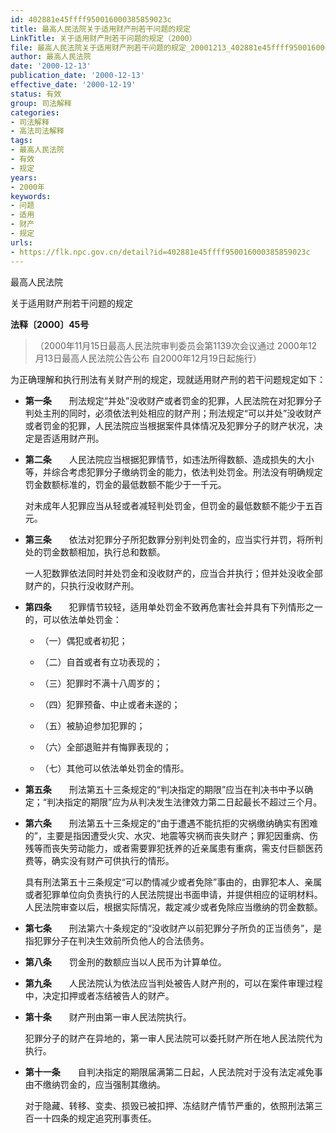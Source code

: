 ```yaml
---
id: 402881e45ffff950016000385859023c
title: 最高人民法院关于适用财产刑若干问题的规定
LinkTitle: 关于适用财产刑若干问题的规定（2000）
file: 最高人民法院关于适用财产刑若干问题的规定_20001213_402881e45ffff950016000385859023c.docx
author: 最高人民法院
date: '2000-12-13'
publication_date: '2000-12-13'
effective_date: '2000-12-19'
status: 有效
group: 司法解释
categories:
- 司法解释
- 高法司法解释
tags:
- 最高人民法院
- 有效
- 规定
years:
- 2000年
keywords:
- 问题
- 适用
- 财产
- 规定
urls:
- https://flk.npc.gov.cn/detail?id=402881e45ffff950016000385859023c
---
```


最高人民法院

关于适用财产刑若干问题的规定

**法释〔2000〕45号**

> （2000年11月15日最高人民法院审判委员会第1139次会议通过 2000年12月13日最高人民法院公告公布 自2000年12月19日起施行）

为正确理解和执行刑法有关财产刑的规定，现就适用财产刑的若干问题规定如下：

- **第一条**　　刑法规定“并处”没收财产或者罚金的犯罪，人民法院在对犯罪分子判处主刑的同时，必须依法判处相应的财产刑；刑法规定“可以并处”没收财产或者罚金的犯罪，人民法院应当根据案件具体情况及犯罪分子的财产状况，决定是否适用财产刑。

- **第二条**　　人民法院应当根据犯罪情节，如违法所得数额、造成损失的大小等，并综合考虑犯罪分子缴纳罚金的能力，依法判处罚金。刑法没有明确规定罚金数额标准的，罚金的最低数额不能少于一千元。

  对未成年人犯罪应当从轻或者减轻判处罚金，但罚金的最低数额不能少于五百元。

- **第三条**　　依法对犯罪分子所犯数罪分别判处罚金的，应当实行并罚，将所判处的罚金数额相加，执行总和数额。

  一人犯数罪依法同时并处罚金和没收财产的，应当合并执行；但并处没收全部财产的，只执行没收财产刑。

- **第四条**　　犯罪情节较轻，适用单处罚金不致再危害社会并具有下列情形之一的，可以依法单处罚金：

  - （一）偶犯或者初犯；

  - （二）自首或者有立功表现的；

  - （三）犯罪时不满十八周岁的；

  - （四）犯罪预备、中止或者未遂的；

  - （五）被胁迫参加犯罪的；

  - （六）全部退赃并有悔罪表现的；

  - （七）其他可以依法单处罚金的情形。

- **第五条**　　刑法第五十三条规定的“判决指定的期限”应当在判决书中予以确定；“判决指定的期限”应为从判决发生法律效力第二日起最长不超过三个月。

- **第六条**　　刑法第五十三条规定的“由于遭遇不能抗拒的灾祸缴纳确实有困难的”，主要是指因遭受火灾、水灾、地震等灾祸而丧失财产；罪犯因重病、伤残等而丧失劳动能力，或者需要罪犯抚养的近亲属患有重病，需支付巨额医药费等，确实没有财产可供执行的情形。

  具有刑法第五十三条规定“可以酌情减少或者免除”事由的，由罪犯本人、亲属或者犯罪单位向负责执行的人民法院提出书面申请，并提供相应的证明材料。人民法院审查以后，根据实际情况，裁定减少或者免除应当缴纳的罚金数额。

- **第七条**　　刑法第六十条规定的“没收财产以前犯罪分子所负的正当债务”，是指犯罪分子在判决生效前所负他人的合法债务。

- **第八条**　　罚金刑的数额应当以人民币为计算单位。

- **第九条**　　人民法院认为依法应当判处被告人财产刑的，可以在案件审理过程中，决定扣押或者冻结被告人的财产。

- **第十条**　　财产刑由第一审人民法院执行。

  犯罪分子的财产在异地的，第一审人民法院可以委托财产所在地人民法院代为执行。

- **第十一条**　　自判决指定的期限届满第二日起，人民法院对于没有法定减免事由不缴纳罚金的，应当强制其缴纳。

  对于隐藏、转移、变卖、损毁已被扣押、冻结财产情节严重的，依照刑法第三百一十四条的规定追究刑事责任。
